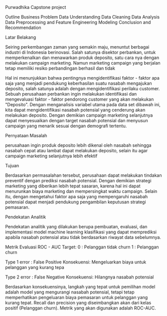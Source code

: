 Purwadhika Capstone project

Outline
Business Problem
Data Understanding
Data Cleaning
Data Analysis
Data Preprocessing and Feature Engineering
Modeling
Conclusion and Recommendation

Latar Belakang

Seiring perkembangan zaman yang semakin maju, menuntut berbagai industri di Indonesia berinovasi. Salah satunya disektor perbankan, untuk memperkenalkan dan menawarkan produk deposito, satu cara nya dengan melakukan campaign marketing. Namun marketing campaign yang berjalan tetap memiliki resiko perbandingan berhasil dan tidak

Hal ini menunjukkan bahwa pentingnya mengidentifikasi faktor - faktor apa saja yang menjadi pendukung keberhasilan suatu nasabah mengajukan deposito, salah satunya adalah dengan mengidentifikasi perilaku customer. Sebuah perusahaan perbankan ingin melakukan identifikasi dan mengevaluasi faktor - faktor pendorong customer yang akan melakukan "Deposito". Dengan menganalisis variabel utama pada data set dibawah ini, kita dapat mengidentifikasi nasabah potensial yang cenderung akan melakukan deposito. Dengan demikian campaign marketing selanjutnya dapat menyesuaikan dengan target nasabah potensial dan menyusun campaign yang menarik sesuai dengan demografi tertentu.

Pernyataan Masalah

perusahaan ingin produk deposito lebih dikenal oleh nasabah sehingga nasabah cepat atau lambat dapat melakukan deposito, selain itu agar campaign marketing selanjutnya lebih efektif


Tujuan

Berdasarkan permasalahan tersebut, perusahaan dapat melakukan tindakan preventif dengan prediksi nasabah potensial. Dengan demikian strategi marketing yang diberikan lebih tepat sasaran, karena hal ini dapat menurunkan biaya marketing dan mempersingkat waktu campaign. Selain itu, dengan mengetahui faktor apa saja yang mempengaruhi nasabah potensial dapat menjadi pendukung pengambilan keputusan strategi pemasaran.

Pendekatan Analitik

Pendekatan analitik yang dilakukan berupa pembuatan, evaluasi, dan implementasi model machine learning klasifikasi yang dapat memprediksi apabila nasabah potensial atau tidak berdasarkan riwayat data sebelumnya.

Metrik Evaluasi
ROC - AUC
Target:
0 : Pelanggan tidak churn
1 : Pelanggan churn

Type 1 error : False Positive
Konsekuensi: Mengeluarkan biaya untuk pelanggan yang kurang tepa

Type 2 error : False Negative
Konsekuensi: Hilangnya nasabah potensial

Berdasarkan konsekuensinya, langkah yang tepat untuk pemilihan model adalah model yang mengurangi nasabah potensial, tetapi tetap memperhatikan pengeluaran biaya pemasaran untuk pelanggan yang kurang tepat. Recall dan precision yang diseimbangkan akan dari kelas positif (Pelanggan churn). Metrik yang akan digunakan adalah ROC-AUC.
